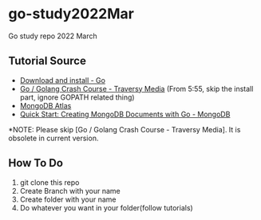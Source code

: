 # go-study2022Mar
Go study repo 2022 March

## Tutorial Source
- [Download and install - Go](https://go.dev/doc/install)
- [Go / Golang Crash Course - Traversy Media](https://youtu.be/SqrbIlUwR0U) (From 5:55, skip the install part, ignore GOPATH related thing)
- [MongoDB Atlas](https://www.mongodb.com/cloud/atlas)
- [Quick Start: Creating MongoDB Documents with Go - MongoDB](https://youtu.be/WEYtAKYbB6k)

*NOTE: Please skip [Go / Golang Crash Course - Traversy Media]. It is obsolete in current version.

## How To Do
1. git clone this repo
2. Create Branch with your name
3. Create folder with your name
4. Do whatever you want in your folder(follow tutorials)

